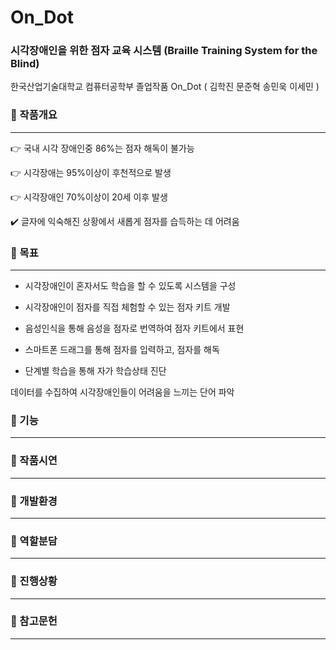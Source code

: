 # On_Dot 
### 시각장애인을 위한 점자 교육 시스템 (Braille Training System for the Blind)

한국산업기술대학교 컴퓨터공학부 졸업작품 On_Dot ( 김학진 문준혁 송민욱 이세민 )
### :large_orange_diamond: 작품개요
----------------------------------------------------------

:point_right: 국내 시각 장애인중 86%는 점자 해독이  불가능

:point_right: 시각장애는 95%이상이 후천적으로 발생

:point_right: 시각장애인 70%이상이 20세 이후 발생

:heavy_check_mark: 글자에 익숙해진 상황에서 새롭게 점자를 습득하는 데 어려움

### :large_orange_diamond: 목표
----------------------------------------------------------
- 시각장애인이 혼자서도 학습을 할 수 있도록 시스템을 구성

- 시각장애인이 점자를 직접 체험할 수 있는 점자 키트 개발

- 음성인식을 통해 음성을 점자로 번역하여 점자 키트에서 표현

- 스마트폰 드래그를 통해 점자를 입력하고, 점자를 해독

- 단계별 학습을 통해 자가 학습상태 진단

데이터를 수집하여 시각장애인들이 어려움을 느끼는 단어 파악

### :large_orange_diamond: 기능
----------------------------------------------------------

### :large_orange_diamond: 작품시연
----------------------------------------------------------

### :large_orange_diamond: 개발환경
----------------------------------------------------------

### :large_orange_diamond: 역할분담
----------------------------------------------------------

### :large_orange_diamond: 진행상황
----------------------------------------------------------

### :large_orange_diamond: 참고문헌
----------------------------------------------------------
